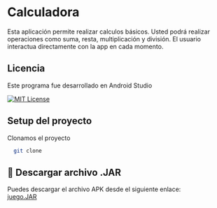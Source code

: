 # Calculadora

Esta aplicación permite realizar calculos básicos.
Usted podrá realizar operaciones como suma, resta, multiplicación y división.
El usuario interactua directamente con la app en cada momento.




## Licencia

Este programa fue desarrollado en Android Studio

[![MIT License](https://img.shields.io/badge/License-MIT-green.svg)](https://choosealicense.com/licenses/mit/)




## Setup del proyecto

Clonamos el proyecto

```bash
  git clone 
```


## 📲 Descargar archivo .JAR

Puedes descargar el archivo APK desde el siguiente enlace:  
[juego.JAR](https://github.com/byronjavi/JuegoPiedraPapelTijera/JuegoPiedraPapelTijera.jar)
```

